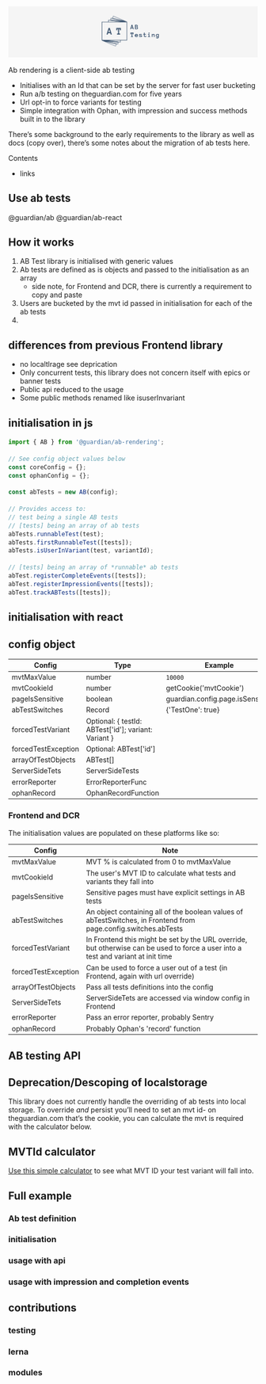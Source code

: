 ![AB Testing Logo](./images/logo.png)

Ab rendering is a client-side ab testing

-   Initialises with an Id that can be set by the server for fast user bucketing
-   Run a/b testing on theguardian.com for five years
-   Url opt-in to force variants for testing
-   Simple integration with Ophan, with impression and success methods built in to the library

There’s some background to the early requirements to the library as well as docs (copy over), there’s some notes about the migration of ab tests here.

Contents

-   links

## Use ab tests

@guardian/ab
@guardian/ab-react

## How it works

1. AB Test library is initialised with generic values
1. Ab tests are defined as is objects and passed to the initialisation as an array
    - side note, for Frontend and DCR, there is currently a requirement to copy and paste
1. Users are bucketed by the mvt id passed in initialisation for each of the ab tests
1.

## differences from previous Frontend library

-   no localtlrage see deprication
-   Only concurrent tests, this library does not concern itself with epics or banner tests
-   Public api reduced to the usage
-   Some public methods renamed like isuserInvariant

## initialisation in js

```ts
import { AB } from '@guardian/ab-rendering';

// See config object values below
const coreConfig = {};
const ophanConfig = {};

const abTests = new AB(config);

// Provides access to:
// test being a single AB tests
// [tests] being an array of ab tests
abTests.runnableTest(test);
abTests.firstRunnableTest([tests]);
abTests.isUserInVariant(test, variantId);

// [tests] being an array of *runnable* ab tests
abTest.registerCompleteEvents([tests]);
abTest.registerImpressionEvents([tests]);
abTest.trackABTests([tests]);
```

## initialisation with react

## config object

| Config              | Type                                                 | Example                          |
| ------------------- | ---------------------------------------------------- | -------------------------------- |
| mvtMaxValue         | number                                               | `10000`                          |
| mvtCookieId         | number                                               | getCookie('mvtCookie')           |
| pageIsSensitive     | boolean                                              | guardian.config.page.isSensitive |
| abTestSwitches      | Record                                               | {'TestOne': true}                |
| forcedTestVariant   | Optional: { testId: ABTest['id']; variant: Variant } |                                  |
| forcedTestException | Optional: ABTest['id']                               |                                  |
| arrayOfTestObjects  | ABTest[]                                             |                                  |
| ServerSideTets      | ServerSideTests                                      |                                  |
| errorReporter       | ErrorReporterFunc                                    |                                  |
| ophanRecord         | OphanRecordFunction                                  |                                  |

### Frontend and DCR

The initialisation values are populated on these platforms like so:

| Config              | Note                                                                                                                              |
| ------------------- | --------------------------------------------------------------------------------------------------------------------------------- |
| mvtMaxValue         | MVT % is calculated from 0 to mvtMaxValue                                                                                         |
| mvtCookieId         | The user's MVT ID to calculate what tests and variants they fall into                                                             |
| pageIsSensitive     | Sensitive pages must have explicit settings in AB tests                                                                           |
| abTestSwitches      | An object containing all of the boolean values of abTestSwitches, in Frontend from page.config.switches.abTests                   |
| forcedTestVariant   | In Frontend this might be set by the URL override, but otherwise can be used to force a user into a test and variant at init time |
| forcedTestException | Can be used to force a user out of a test (in Frontend, again with url override)                                                  |
| arrayOfTestObjects  | Pass all tests definitions into the config                                                                                        |
| ServerSideTets      | ServerSideTets are accessed via window config in Frontend                                                                         |
| errorReporter       | Pass an error reporter, probably Sentry                                                                                           |
| ophanRecord         | Probably Ophan's 'record' function                                                                                                |

## AB testing API

## Deprecation/Descoping of localstorage

This library does not currently handle the overriding of ab tests into local storage. To override _and_ persist you’ll need to set an mvt id- on theguardian.com that’s the cookie, you can calculate the mvt is required with the calculator below.

## MVTId calculator

[Use this simple calculator](https://ab-tests.netlify.app/) to see what MVT ID your test variant will fall into.

## Full example

### Ab test definition

### initialisation

### usage with api

### usage with impression and completion events

## contributions

### testing

### lerna

### modules
